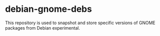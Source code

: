 # debian-gnome-debs
This repository is used to snapshot and store specific versions of GNOME packages from Debian experimental.
